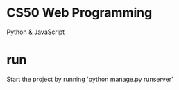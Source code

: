 # CS50 Web Programming
 Python & JavaScript

# run
Start the project by running 'python manage.py runserver'